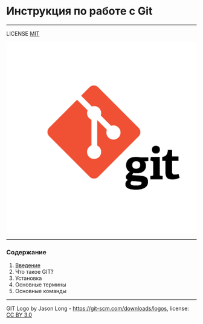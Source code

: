 # Инструкция по работе с Git


---

LICENSE [MIT](./license.md)


![git-logo](./git-logo.png)

---


### Содержание
1. [Введение](./intro.md)
2. Что такое GIT?
3. Установка
4. Основные термины
5. Основные команды

---

GIT Logo by Jason Long - https://git-scm.com/downloads/logos, license: [CC BY 3.0](https://creativecommons.org/licenses/by/3.0/)



